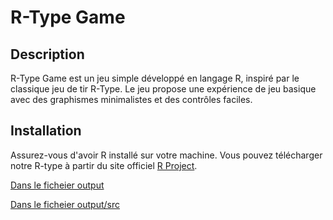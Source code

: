 # R-Type Game

## Description
R-Type Game est un jeu simple développé en langage R, inspiré par le classique jeu de tir R-Type. Le jeu propose une expérience de jeu basique avec des graphismes minimalistes et des contrôles faciles.

## Installation
Assurez-vous d'avoir R installé sur votre machine. Vous pouvez télécharger notre R-type à partir du site officiel [R Project](https://www.r-project.org/).

[Dans le ficheier output ](./output/README.md)

[Dans le ficheier output/src ](./output/src/)
